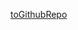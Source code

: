 [toGithubRepo](https://github.com/mnovgorodtsev/football-data-analysis/assets/92621652/defe6965-7152-4a04-98e6-f5012ea99c2a)
